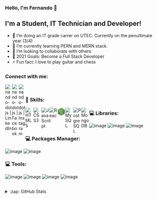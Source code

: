 ### Hello, I'm Fernando 👋

## I'm a Student, IT Technician and Developer!

- 🔭 I’m doing an IT grade carrer on UTEC. Currently on the penultimate year (3/4)
- 🌱 I’m currently learning PERN and MERN stack.
- 👯 I’m looking to collaborate with others
- 🥅 2021 Goals: Become a Full Stack Developer
- ⚡ Fun fact: I love to play guitar and chess


### Connect with me:

[<img align="left" alt="nando-dotjs | LinkedIn" width="22px" src="https://i.imgur.com/LPUx6lF.png" />][linkedin]
[<img align="left" alt="nando-dotjs | Facebook" width="22px" src="https://i.imgur.com/5NQvPq7.png" />][facebook]
[<img align="left" alt="nando-dotjs | Instagram" width="22px" src="https://i.imgur.com/mrY0L0z.png" />][instagram]


<br />


### 🚀 Skills:

<img align="left" alt="HTML5" width="26px" src="https://i.imgur.com/gn5v2Ag.png" />
<img align="left" alt="CSS3" width="26px" src="https://i.imgur.com/nGTQ3qL.png" />
<img align="left" alt="JavaScript" width="26px" src="https://i.imgur.com/FK6RKjs.png?1" />
<img align="left" alt="React" width="26px" src="https://i.imgur.com/ijPsXdY.png" />
<img align="left" alt="NodeJS" width="26px" src="https://raw.githubusercontent.com/github/explore/80688e429a7d4ef2fca1e82350fe8e3517d3494d/topics/nodejs/nodejs.png" />
<img align="left" alt="MySQL" width="26px" src="https://i.imgur.com/xuab0bA.png" />
<img align="left" alt="PostgreSQL" width="26px" src="https://i.imgur.com/DSRuyqI.png" />
<img align="left" alt="MongoDB" width="26px" src="https://i.imgur.com/NvHyUCB.png" />

### 💻 Libraries:  

![image](https://img.shields.io/badge/React_Router-CA4245?style=for-the-badge&logo=react-router&logoColor=white)
![image](https://img.shields.io/badge/Material--UI-0081CB?style=for-the-badge&logo=material-ui&logoColor=white)
![image](https://img.shields.io/badge/styled--components-DB7093?style=for-the-badge&logo=styled-components&logoColor=white)

### 💻 Packages Manager:  

![image](https://img.shields.io/badge/Yarn-2C8EBB?style=for-the-badge&logo=yarn&logoColor=white)
![image](https://img.shields.io/badge/npm-CB3837?style=for-the-badge&logo=npm&logoColor=white)

### 💻 Tools:

![image](https://img.shields.io/badge/Visual_Studio_Code-0078D4?style=for-the-badge&logo=visual%20studio%20code&logoColor=white)
![image](https://img.shields.io/badge/Postman-FF6C37?style=for-the-badge&logo=Postman&logoColor=white)
![image](https://img.shields.io/badge/Git-F05032?style=for-the-badge&logo=git&logoColor=white)
![image](https://img.shields.io/badge/firebase-ffca28?style=for-the-badge&logo=firebase&logoColor=white)


<br />

<details>
  <br />

  <summary>:zap: GitHub Stats</summary>

  <img align="left" alt="Nandodotjs's GitHub Stats" padding-top="10px" src="https://github-readme-stats.codestackr.vercel.app/api?username=nando-dotjs&         show_icons=true&theme=radical"/>
  
</details>


[instagram]: https://www.instagram.com/fer_perezuy
[linkedin]: https://www.linkedin.com/in/fernando-perez-pintos/
[facebook]: https://www.facebook.com/fernandoperezuy/
